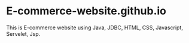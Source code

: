 # E-commerce-website.github.io
This is E-commerce website using Java, JDBC, HTML, CSS, Javascript, Servelet, Jsp.
